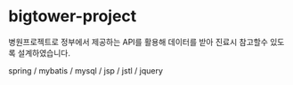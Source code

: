 # bigtower-project
병원프로젝트로 정부에서 제공하는 API를 활용해 데이터를 받아 진료시 참고할수 있도록 설계하였습니다.



spring / mybatis / mysql / jsp / jstl / jquery
